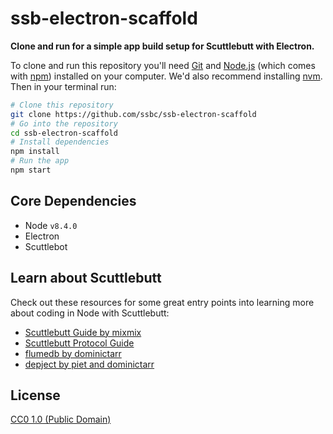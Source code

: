 # ssb-electron-scaffold

**Clone and run for a simple app build setup for Scuttlebutt with Electron.**

To clone and run this repository you'll need [Git](https://git-scm.com) and [Node.js](https://nodejs.org/en/download/) (which comes with [npm](http://npmjs.com)) installed on your computer. We'd also recommend installing [nvm](https://www.google.com/url?sa=t&rct=j&q=&esrc=s&source=web&cd=12&cad=rja&uact=8&ved=0ahUKEwighcCV78naAhWGm5QKHSIvCugQFghYMAs&url=https%3A%2F%2Fgithub.com%2Fcreationix%2Fnvm&usg=AOvVaw2jSY1LMyya2N6bZyQ8u4qE). Then in your terminal run:

```bash
# Clone this repository
git clone https://github.com/ssbc/ssb-electron-scaffold
# Go into the repository
cd ssb-electron-scaffold
# Install dependencies
npm install
# Run the app
npm start
```

## Core Dependencies
- Node `v8.4.0`
- Electron
- Scuttlebot

## Learn about Scuttlebutt

Check out these resources for some great entry points into learning more about coding in Node with Scuttlebutt:

* [Scuttlebutt Guide by mixmix](https://github.com/ssbc/scuttlebutt-guide)
* [Scuttlebutt Protocol Guide](https://ssbc.github.io/scuttlebutt-protocol-guide/)
* [flumedb by dominictarr](https://github.com/flumedb/flumedb/)
* [depject by piet and dominictarr](https://github.com/depject/depject/)

## License

[CC0 1.0 (Public Domain)](LICENSE.md)
